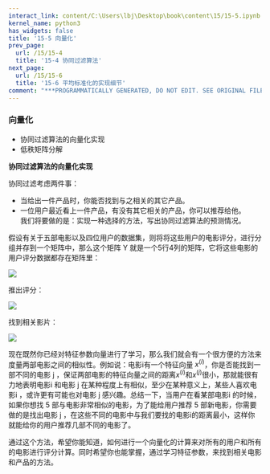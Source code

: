 ```yaml
---
interact_link: content/C:\Users\lbj\Desktop\book\content\15/15-5.ipynb
kernel_name: python3
has_widgets: false
title: '15-5 向量化'
prev_page:
  url: /15/15-4
  title: '15-4 协同过滤算法'
next_page:
  url: /15/15-6
  title: '15-6 平均标准化的实现细节'
comment: "***PROGRAMMATICALLY GENERATED, DO NOT EDIT. SEE ORIGINAL FILES IN /content***"
---
```


### 向量化

+ 协同过滤算法的向量化实现
+ 低秩矩阵分解 

**协同过滤算法的向量化实现** 

协同过滤考虑两件事：
+ 当给出一件产品时，你能否找到与之相关的其它产品。 
+ 一位用户最近看上一件产品，有没有其它相关的产品，你可以推荐给他。    
我们将要做的是：实现一种选择的方法，写出协同过滤算法的预测情况。 

假设有关于五部电影以及四位用户的数据集，则将将这些用户的电影评分，进行分组并存到一个矩阵中，那么这个矩阵 Y 就是一个5行4列的矩阵，它将这些电影的用户评分数据都存在矩阵里：

![](https://i.loli.net/2018/12/02/5c0316cea7641.png)

推出评分： 

![](https://i.loli.net/2018/12/02/5c0316ef0c2b5.png)

找到相关影片： 

![](https://i.loli.net/2018/12/02/5c03172692a9b.png)

现在既然你已经对特征参数向量进行了学习，那么我们就会有一个很方便的方法来度量两部电影之间的相似性。例如说：电影i有一个特征向量
$x^{(i)}$，你是否能找到一部不同的电影 j ，保证两部电影的特征向量之间的距离$x^{(i)}$和$x^{(j)}$很小，那就能很有力地表明电影i 和电影 j 在某种程度上有相似，至少在某种意义上，某些人喜欢电影i ，或许更有可能也对电影 j 感兴趣。总结一下，当用户在看某部电影i 的时候，如果你想找 5 部与电影非常相似的电影，为了能给用户推荐 5 部新电影，你需要做的是找出电影 j ，在这些不同的电影中与我们要找的电影i的距离最小，这样你就能给你的用户推荐几部不同的电影了。 

通过这个方法，希望你能知道，如何进行一个向量化的计算来对所有的用户和所有的电影进行评分计算。同时希望你也能掌握，通过学习特征参数，来找到相关电影和产品的方法。
